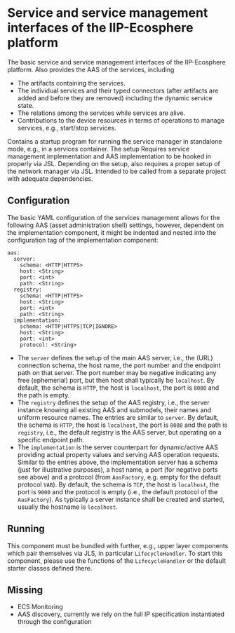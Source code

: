 # Service and service management interfaces of the IIP-Ecosphere platform

The basic service and service management interfaces of the IIP-Ecosphere platform. Also provides the AAS of the 
services, including

* The artifacts containing the services.
* The individual services and their typed connectors (after artifacts are added and before they are removed) including 
  the dynamic service state.
* The relations among the services while services are alive.
* Contributions to the device resources in terms of operations to manage services, e.g., start/stop services.

Contains a startup program for running the service manager in standalone mode, e.g., in a services container. The
setup Requires service management implementation and AAS implementation to be hooked in properly via JSL. Depending on 
the setup, also requires a proper setup of the network manager via JSL. Intended to be called from a separate project 
with adequate dependencies.

## Configuration

The basic YAML configuration of the services management allows for the following AAS (asset administration shell) 
settings, however, dependent on the implementation component, it might be indented and nested into the configuration 
tag of the implementation component:

    aas:
      server:
        schema: <HTTP|HTTPS>
        host: <String>
        port: <int>
        path: <String>
      registry:
        schema: <HTTP|HTTPS>
        host: <String>
        port: <int>
        path: <String>
      implementation:
        schema: <HTTP|HTTPS|TCP|IGNORE>
        host: <String>
        port: <int>
        protocol: <String>

* The `server` defines the setup of the main AAS server, i.e., the (URL) connection schema, the host name, the port number and the endpoint path on that server. The port number may be negative indicating any free (ephemerial) port, but then host shall typically be `localhost`. By default, the schema is `HTTP`, the host is `localhost`, the port  is `8080` and the path is empty.
* The `registry` defines the setup of the AAS registry, i.e., the server instance knowing all existing AAS and submodels, their names and uniform resource names. The entries are similar to `server`. By default, the schema  is `HTTP`, the host is `localhost`, the port is `8080` and the path is `registry`, i.e., the default registry is the AAS server, but operating on a specific endpoint path.
* The `implementation` is the server counterpart for dynamic/active AAS providing actual property values and serving AAS operation requests. Similar to the entries above, the implementation server has a schema (just for illustrative purposes), a host name, a port (for negative ports see above) and a protocol (from `AasFactory`, e.g. empty for the default protocol `VAB`). By default, the schema is `TCP`, the host is `localhost`, the port is `9000` and the protocol is empty (i.e., the default protocol of the `AasFactory`). As typically a server instance shall be created and started, usually the hostname is `localhost`.

## Running

This component must be bundled with further, e.g., upper layer components which pair themselves via JLS, in particular `LifecycleHandler`. To start this component, please use the functions of the `LifecycleHandler` or the default starter classes defined there.

## Missing
* ECS Monitoring
* AAS discovery, currently we rely on the full IP specification instantiated through the configuration
